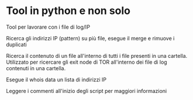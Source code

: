 # Tool in python e non solo
Tool per lavorare con i file di log/IP

Ricerca gli indirizzi IP (pattern) su più file, esegue il merge e rimuove i duplicati

Ricerca il contenuto di un file all'interno di tutti i file presenti in una cartella. Utilizzato per ricercare gli exit node di TOR all'interno dei file di log contenuti in una cartella.

Esegue il whois data un lista di indirizzi IP

Leggere i commenti all'inizio degli script per maggiori informazioni

